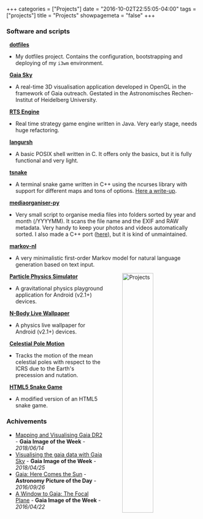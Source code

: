 +++
categories = ["Projects"]
date = "2016-10-02T22:55:05-04:00"
tags = ["projects"]
title = "Projects"
showpagemeta = "false"
+++


### Software and scripts

  <i class="fab fa-gitlab"></i>&nbsp;&nbsp;<strong><a href="https://gitlab.com/langurmonkey/dotfiles">dotfiles</a></strong>
  - My dotfiles project. Contains the configuration, bootstrapping and deploying of my `i3wm` environment. 
  
  <i class="fas fa-globe-europe"></i>&nbsp;&nbsp;<strong><a href="https://zah.uni-heidelberg.de/gaia/outreach/gaiasky/">Gaia Sky</a></strong>
  -  A real-time 3D visualisation application developed in OpenGL in the framework of Gaia outreach. Gestated in the Astronomisches Rechen-Institut of Heidelberg University.

  <i class="fab fa-gitlab"></i>&nbsp;&nbsp;<strong><a href="https://gitlab.com/langurmonkey/rts-engine">RTS Engine</a></strong>
  - Real time strategy game engine written in Java. Very early stage, needs huge refactoring.
  
  <i class="fab fa-gitlab"></i>&nbsp;&nbsp;<strong><a href="https://gitlab.com/langurmonkey/langursh">langursh</a></strong>
  - A basic POSIX shell written in C. It offers only the basics, but it is fully functional and very light.
  
  <i class="fab fa-gitlab"></i>&nbsp;&nbsp;<strong><a href="https://gitlab.com/langurmonkey/tsnake">tsnake</a></strong>
  - A terminal snake game written in C++ using the ncurses library with support for different maps and tons of options. <a href="/blog/2019/learning-ncurses">Here a write-up</a>.

  <i class="fab fa-gitlab"></i>&nbsp;&nbsp;<strong><a href="https://gitlab.com/langurmonkey/mediaorganiser-py">mediaorganiser-py</a></strong>
  - Very small script to organise media files into folders sorted by year and month (/YYYYMM). It scans the file name and the EXIF and RAW metadata. Very handy to keep your photos and videos automatically sorted. I also made a C++ port ([here](https://gitlab.com/langurmonkey/mediaorganiser)), but it is kind of unmaintained.
  
  <i class="fab fa-gitlab"></i>&nbsp;&nbsp;<strong><a href="https://gitlab.com/langurmonkey/markov-nl">markov-nl</a></strong>
  - A very minimalistic first-order Markov model for natural language generation based on text input.

<img src="/img/drawings/projects_col_s.jpg"
     alt="Projects"
     style="float: right; margin-left: 50px; width: 40%" />

<i class="fa fa-globe"></i>&nbsp;&nbsp;<strong><a href="/project/pps/">Particle Physics Simulator</a></strong>
  - A gravitational physics playground application for Android (v2.1+) devices.


  <i class="fas fa-globe-europe"></i>&nbsp;&nbsp;<strong><a href="/project/nblw/">N-Body Live Wallpaper</a></strong>
  - A physics live wallpaper for Android (v2.1+) devices.


  <i class="fas fa-globe-europe"></i>&nbsp;&nbsp;<strong><a href="/project/celestial-pole/">Celestial Pole Motion</a></strong>
  - Tracks the motion of the mean celestial poles with respect to the ICRS due to the Earth's precession and nutation.


  <i class="fas fa-globe-europe"></i>&nbsp;&nbsp;<strong><a href="/project/snake/">HTML5 Snake Game</a></strong>
  - A modified version of an HTML5 snake game.


### Achivements

-  [Mapping and Visualising Gaia DR2](https://www.cosmos.esa.int/web/gaia/iow_20180614) - **Gaia Image of the Week** - *2018/06/14*
-  [Visualising the gaia data with Gaia Sky](https://www.cosmos.esa.int/web/gaia/gaiadr2_gaiasky) - **Gaia Image of the Week** - *2018/04/25*
-  [Gaia: Here Comes the Sun](http://apod.nasa.gov/apod/ap160926.html) - **Astronomy Picture of the Day** - *2016/09/26*
-  [A Window to Gaia: The Focal Plane](http://www.cosmos.esa.int/web/gaia/iow_20160422) - **Gaia Image of the Week** - *2016/04/22*
